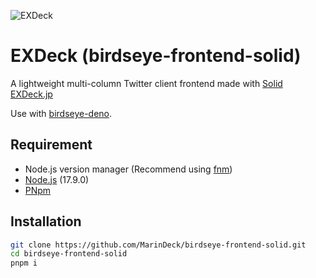 ![EXDeck](https://user-images.githubusercontent.com/66313777/128413639-b654dffb-e0e7-497a-b376-2c6eb4da5998.gif)

# EXDeck (birdseye-frontend-solid)

A lightweight multi-column Twitter client frontend made with [Solid](https://www.solidjs.com)
[EXDeck.jp](https://exdeck.jp)

Use with [birdseye-deno](https://github.com/MarinDeck/birdseye-deno).

## Requirement

- Node.js version manager (Recommend using [fnm](fnm.vercel.app))
- [Node.js](https://nodejs.org) (17.9.0)
- [PNpm](https://pnpm.io)

## Installation

```sh
git clone https://github.com/MarinDeck/birdseye-frontend-solid.git
cd birdseye-frontend-solid
pnpm i
```
